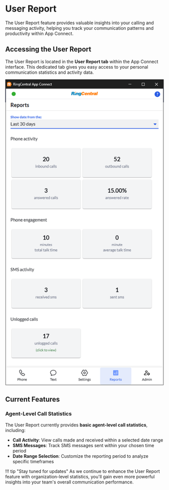 # User Report

The User Report feature provides valuable insights into your calling and messaging activity, helping you track your communication patterns and productivity within App Connect.

## Accessing the User Report

The User Report is located in the **User Report tab** within the App Connect interface. This dedicated tab gives you easy access to your personal communication statistics and activity data.

![User report](../img/user-report.png)

## Current Features

### Agent-Level Call Statistics

The User Report currently provides **basic agent-level call statistics**, including:

- **Call Activity**: View calls made and received within a selected date range
- **SMS Messages**: Track SMS messages sent within your chosen time period
- **Date Range Selection**: Customize the reporting period to analyze specific timeframes

!!! tip "Stay tuned for updates"
    As we continue to enhance the User Report feature with organization-level statistics, you'll gain even more powerful insights into your team's overall communication performance.
